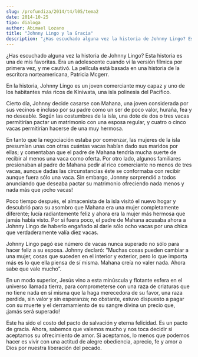 ```yaml
---
slug: /profundiza/2014/t4/l05/tema2
date: 2014-10-25
tipo: dialoga
author: Abimael Lozano
title: "Johnny Lingo y la Gracia"
description: "¿Has escuchado alguna vez la historia de Johnny Lingo? Esta historia es una de  mis favoritas. Era un adolescente cuando vi la versión fílmica por primera vez,  y me cautivó. La película está basada en una historia de la escritora  norteamericana, Patricia Mcgerr."
---
```


¿Has escuchado alguna vez la historia de Johnny Lingo? Esta historia es una de mis favoritas. Era un adolescente cuando vi la versión fílmica por primera vez, y me cautivó. La película está basada en una historia de la escritora norteamericana, Patricia Mcgerr.

En la historia, Johnny Lingo es un joven comerciante muy capaz y uno de los habitantes más ricos de Kiniwata, una isla polinesia del Pacífico.

Cierto día, Johnny decide casarse con Mahana, una joven considerada por sus vecinos e incluso por su padre como un ser de poco valor, huraña, fea y no deseable. Según las costumbres de la isla, una dote de dos o tres vacas permitirían pactar un matrimonio con una esposa regular, y cuatro o cinco vacas permitirían hacerse de una muy hermosa.

En tanto que la negociación estaba por comenzar, las mujeres de la isla presumían unas con otras cuántas vacas habían dado sus maridos por ellas; y comentaban que el padre de Mahana tendría mucha suerte de recibir al menos una vaca como oferta. Por otro lado, algunos familiares presionaban al padre de Mahana pedir al rico comerciante no menos de tres vacas, aunque dadas las circunstancias éste se conformaba con recibir aunque fuera sólo una vaca. Sin embargo, Jonnny sorprendió a todos anunciando que deseaba pactar su matrimonio ofreciendo nada menos y nada más que ¡ocho vacas!

Poco tiempo después, el almacenista de la isla visitó el nuevo hogar y descubrió para su asombro que Mahana era una mujer completamente diferente; lucía radiantemente feliz y ahora era la mujer más hermosa que jamás había visto. Por si fuera poco, el padre de Mahana acusaba ahora a Johnny Lingo de haberlo engañado al darle sólo ocho vacas por una chica que verdaderamente valía diez vacas.

Johnny Lingo pagó ese número de vacas nunca superado no sólo para hacer feliz a su esposa. Johnny declaró: “Muchas cosas pueden cambiar a una mujer, cosas que suceden en el interior y exterior, pero lo que importa más es lo que ella piensa de sí misma. Mahana creía no valer nada. Ahora sabe que vale mucho”.

En un modo superior, Jesús vino a esta minúscula y flotante esfera en el universo llamada tierra, para comprometerse con una raza de criaturas que no tiene nada en sí misma que la haga merecedora de su favor, una raza perdida, sin valor y sin esperanza; no obstante, estuvo dispuesto a pagar con su muerte y el derramamiento de su sangre divina un precio que, ¡jamás será superado!

Este ha sido el costo del pacto de salvación y eterna felicidad. Es un pacto de gracia. Ahora, sabemos que valemos mucho y nos toca decidir si aceptamos su ofrecimiento de amor. Si aceptamos, lo menos que podemos hacer es vivir con una actitud de alegre obediencia, aprecio, fe y amor a Dios por nuestra liberación del pecado.
